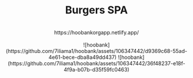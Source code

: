 <div align="center">
<h1>Burgers SPA</h1>
  <br>
 https://hoobankorgapp.netlify.app/
</div>
<br>
<div align="center">
   ![hoobank](https://github.com/7iliama1/hoobank/assets/106347442/d9369c68-55ad-4e61-bece-dba8a49dd437)
   ![hoobank](https://github.com/7iliama1/hoobank/assets/106347442/36f48237-e18f-4f9a-b07b-d35f59fc0463)
</div>

